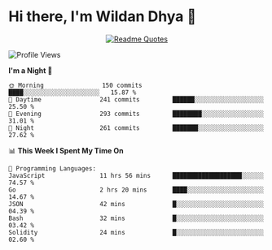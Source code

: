 # Hi there, I'm Wildan Dhya 👋 

<div align="center">
  <a href="https://github.com/piyushsuthar/github-readme-quotes">
    <img src="https://quotes-github-readme.vercel.app/api?quote=Try%2C%20Fail%2C%20Retry&author=unknown&type=vertical&theme=dark" alt="Readme Quotes">
  </a>
</div>

<!--START_SECTION:waka-->
![Profile Views](http://img.shields.io/badge/Profile%20Views-0-blue)

**I'm a Night 🦉** 

```text
🌞 Morning                150 commits         ████░░░░░░░░░░░░░░░░░░░░░   15.87 % 
🌆 Daytime                241 commits         ██████░░░░░░░░░░░░░░░░░░░   25.50 % 
🌃 Evening                293 commits         ████████░░░░░░░░░░░░░░░░░   31.01 % 
🌙 Night                  261 commits         ███████░░░░░░░░░░░░░░░░░░   27.62 % 
```


📊 **This Week I Spent My Time On** 

```text
💬 Programming Languages: 
JavaScript               11 hrs 56 mins      ███████████████████░░░░░░   74.57 % 
Go                       2 hrs 20 mins       ████░░░░░░░░░░░░░░░░░░░░░   14.67 % 
JSON                     42 mins             █░░░░░░░░░░░░░░░░░░░░░░░░   04.39 % 
Bash                     32 mins             █░░░░░░░░░░░░░░░░░░░░░░░░   03.42 % 
Solidity                 24 mins             █░░░░░░░░░░░░░░░░░░░░░░░░   02.60 % 
```


<!--END_SECTION:waka-->

<!--## GitHub Stats-->
<!--![Top Languages](https://github-readme-stats.vercel.app/api/top-langs/?username=wildandhya&layout=compact&theme=dracula)-->











